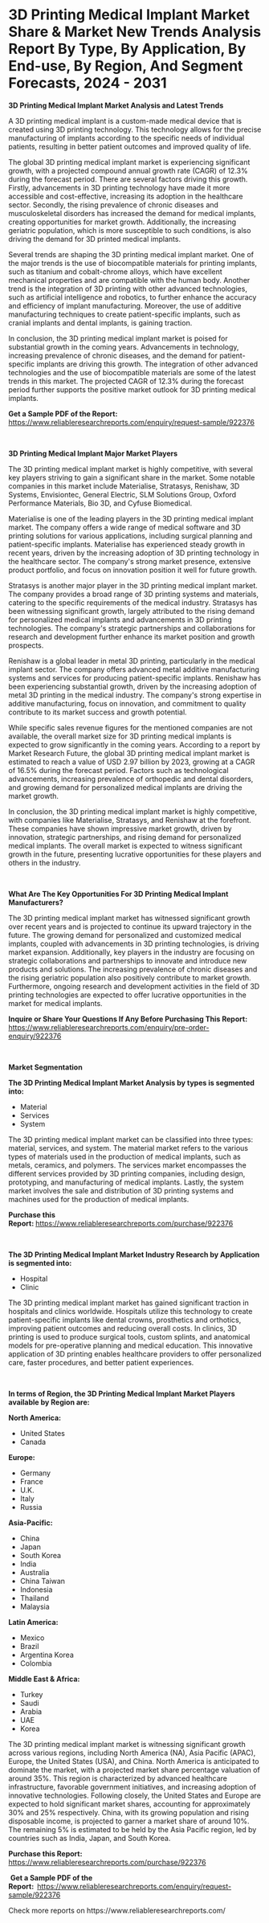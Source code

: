 <p><h1>3D Printing Medical Implant Market Share & Market New Trends Analysis Report By Type, By Application, By End-use, By Region, And Segment Forecasts, 2024 - 2031</h1></p><p><strong>3D Printing Medical Implant Market Analysis and Latest Trends</strong></p>
<p><p>A 3D printing medical implant is a custom-made medical device that is created using 3D printing technology. This technology allows for the precise manufacturing of implants according to the specific needs of individual patients, resulting in better patient outcomes and improved quality of life.</p><p>The global 3D printing medical implant market is experiencing significant growth, with a projected compound annual growth rate (CAGR) of 12.3% during the forecast period. There are several factors driving this growth. Firstly, advancements in 3D printing technology have made it more accessible and cost-effective, increasing its adoption in the healthcare sector. Secondly, the rising prevalence of chronic diseases and musculoskeletal disorders has increased the demand for medical implants, creating opportunities for market growth. Additionally, the increasing geriatric population, which is more susceptible to such conditions, is also driving the demand for 3D printed medical implants.</p><p>Several trends are shaping the 3D printing medical implant market. One of the major trends is the use of biocompatible materials for printing implants, such as titanium and cobalt-chrome alloys, which have excellent mechanical properties and are compatible with the human body. Another trend is the integration of 3D printing with other advanced technologies, such as artificial intelligence and robotics, to further enhance the accuracy and efficiency of implant manufacturing. Moreover, the use of additive manufacturing techniques to create patient-specific implants, such as cranial implants and dental implants, is gaining traction.</p><p>In conclusion, the 3D printing medical implant market is poised for substantial growth in the coming years. Advancements in technology, increasing prevalence of chronic diseases, and the demand for patient-specific implants are driving this growth. The integration of other advanced technologies and the use of biocompatible materials are some of the latest trends in this market. The projected CAGR of 12.3% during the forecast period further supports the positive market outlook for 3D printing medical implants.</p></p>
<p><strong>Get a Sample PDF of the Report:&nbsp;</strong> <a href="https://www.reliableresearchreports.com/enquiry/request-sample/922376">https://www.reliableresearchreports.com/enquiry/request-sample/922376</a></p>
<p>&nbsp;</p>
<p><strong>3D Printing Medical Implant Major Market Players</strong></p>
<p><p>The 3D printing medical implant market is highly competitive, with several key players striving to gain a significant share in the market. Some notable companies in this market include Materialise, Stratasys, Renishaw, 3D Systems, Envisiontec, General Electric, SLM Solutions Group, Oxford Performance Materials, Bio 3D, and Cyfuse Biomedical.</p><p>Materialise is one of the leading players in the 3D printing medical implant market. The company offers a wide range of medical software and 3D printing solutions for various applications, including surgical planning and patient-specific implants. Materialise has experienced steady growth in recent years, driven by the increasing adoption of 3D printing technology in the healthcare sector. The company's strong market presence, extensive product portfolio, and focus on innovation position it well for future growth. </p><p>Stratasys is another major player in the 3D printing medical implant market. The company provides a broad range of 3D printing systems and materials, catering to the specific requirements of the medical industry. Stratasys has been witnessing significant growth, largely attributed to the rising demand for personalized medical implants and advancements in 3D printing technologies. The company's strategic partnerships and collaborations for research and development further enhance its market position and growth prospects.</p><p>Renishaw is a global leader in metal 3D printing, particularly in the medical implant sector. The company offers advanced metal additive manufacturing systems and services for producing patient-specific implants. Renishaw has been experiencing substantial growth, driven by the increasing adoption of metal 3D printing in the medical industry. The company's strong expertise in additive manufacturing, focus on innovation, and commitment to quality contribute to its market success and growth potential.</p><p>While specific sales revenue figures for the mentioned companies are not available, the overall market size for 3D printing medical implants is expected to grow significantly in the coming years. According to a report by Market Research Future, the global 3D printing medical implant market is estimated to reach a value of USD 2.97 billion by 2023, growing at a CAGR of 16.5% during the forecast period. Factors such as technological advancements, increasing prevalence of orthopedic and dental disorders, and growing demand for personalized medical implants are driving the market growth.</p><p>In conclusion, the 3D printing medical implant market is highly competitive, with companies like Materialise, Stratasys, and Renishaw at the forefront. These companies have shown impressive market growth, driven by innovation, strategic partnerships, and rising demand for personalized medical implants. The overall market is expected to witness significant growth in the future, presenting lucrative opportunities for these players and others in the industry.</p></p>
<p>&nbsp;</p>
<p><strong>What Are The Key Opportunities For 3D Printing Medical Implant Manufacturers?</strong></p>
<p><p>The 3D printing medical implant market has witnessed significant growth over recent years and is projected to continue its upward trajectory in the future. The growing demand for personalized and customized medical implants, coupled with advancements in 3D printing technologies, is driving market expansion. Additionally, key players in the industry are focusing on strategic collaborations and partnerships to innovate and introduce new products and solutions. The increasing prevalence of chronic diseases and the rising geriatric population also positively contribute to market growth. Furthermore, ongoing research and development activities in the field of 3D printing technologies are expected to offer lucrative opportunities in the market for medical implants.</p></p>
<p><strong>Inquire or Share Your Questions If Any Before Purchasing This Report:</strong> <a href="https://www.reliableresearchreports.com/enquiry/pre-order-enquiry/922376">https://www.reliableresearchreports.com/enquiry/pre-order-enquiry/922376</a></p>
<p>&nbsp;</p>
<p><strong>Market Segmentation</strong></p>
<p><strong>The 3D Printing Medical Implant Market Analysis by types is segmented into:</strong></p>
<p><ul><li>Material</li><li>Services</li><li>System</li></ul></p>
<p><p>The 3D printing medical implant market can be classified into three types: material, services, and system. The material market refers to the various types of materials used in the production of medical implants, such as metals, ceramics, and polymers. The services market encompasses the different services provided by 3D printing companies, including design, prototyping, and manufacturing of medical implants. Lastly, the system market involves the sale and distribution of 3D printing systems and machines used for the production of medical implants.</p></p>
<p><strong>Purchase this Report:&nbsp;</strong><a href="https://www.reliableresearchreports.com/purchase/922376">https://www.reliableresearchreports.com/purchase/922376</a></p>
<p>&nbsp;</p>
<p><strong>The 3D Printing Medical Implant Market Industry Research by Application is segmented into:</strong></p>
<p><ul><li>Hospital</li><li>Clinic</li></ul></p>
<p><p>The 3D printing medical implant market has gained significant traction in hospitals and clinics worldwide. Hospitals utilize this technology to create patient-specific implants like dental crowns, prosthetics and orthotics, improving patient outcomes and reducing overall costs. In clinics, 3D printing is used to produce surgical tools, custom splints, and anatomical models for pre-operative planning and medical education. This innovative application of 3D printing enables healthcare providers to offer personalized care, faster procedures, and better patient experiences.</p></p>
<p>&nbsp;</p>
<p><strong>In terms of Region, the 3D Printing Medical Implant Market Players available by Region are:</strong></p>
<p>
    <p> <strong> North America: </strong>
        <ul>
            <li>United States</li>
            <li>Canada</li>
        </ul>
        </p> 
    <p> <strong> Europe: </strong>
        <ul>
            <li>Germany</li>
            <li>France</li>
            <li>U.K.</li>
            <li>Italy</li>
            <li>Russia</li>
        </ul>
        </p> 
    <p> <strong> Asia-Pacific: </strong>
        <ul>
            <li>China</li>
            <li>Japan</li>
            <li>South Korea</li>
            <li>India</li>
            <li>Australia</li>
            <li>China Taiwan</li>
            <li>Indonesia</li>
            <li>Thailand</li>
            <li>Malaysia</li>
        </ul>
        </p> 
    <p> <strong> Latin America: </strong>
        <ul>
            <li>Mexico</li>
            <li>Brazil</li>
            <li>Argentina Korea</li>
            <li>Colombia</li>
        </ul>
        </p> 
    <p> <strong> Middle East & Africa: </strong>
        <ul>
            <li>Turkey</li>
            <li>Saudi</li>
            <li>Arabia</li>
            <li>UAE</li>
            <li>Korea</li>
        </ul>
    </p>
    </p>
<p><p>The 3D printing medical implant market is witnessing significant growth across various regions, including North America (NA), Asia Pacific (APAC), Europe, the United States (USA), and China. North America is anticipated to dominate the market, with a projected market share percentage valuation of around 35%. This region is characterized by advanced healthcare infrastructure, favorable government initiatives, and increasing adoption of innovative technologies. Following closely, the United States and Europe are expected to hold significant market shares, accounting for approximately 30% and 25% respectively. China, with its growing population and rising disposable income, is projected to garner a market share of around 10%. The remaining 5% is estimated to be held by the Asia Pacific region, led by countries such as India, Japan, and South Korea.</p></p>
<p><strong>Purchase this Report: </strong><a href="https://www.reliableresearchreports.com/purchase/922376">https://www.reliableresearchreports.com/purchase/922376</a></p>
<p>&nbsp;<strong>Get a Sample PDF of the Report:&nbsp;&nbsp;</strong><a href="https://www.reliableresearchreports.com/enquiry/request-sample/922376">https://www.reliableresearchreports.com/enquiry/request-sample/922376</a></p>
<p><strong></strong></p>
<p>Check more reports on https://www.reliableresearchreports.com/</p>